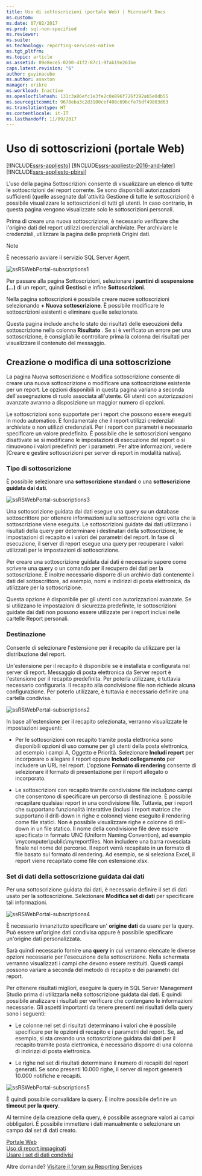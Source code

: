 ```yaml
---
title: Uso di sottoscrizioni (portale Web) | Microsoft Docs
ms.custom: 
ms.date: 07/02/2017
ms.prod: sql-non-specified
ms.reviewer: 
ms.suite: 
ms.technology: reporting-services-native
ms.tgt_pltfrm: 
ms.topic: article
ms.assetid: 09e8ece5-0200-41f2-87c1-9fab19e261be
caps.latest.revision: "6"
author: guyinacube
ms.author: asaxton
manager: erikre
ms.workload: Inactive
ms.openlocfilehash: 131c3a86efc1e3fe2c0e896f726f292ab5e0db55
ms.sourcegitcommit: 9678eba3c2d3100cef408c69bcfe76df49803d63
ms.translationtype: HT
ms.contentlocale: it-IT
ms.lasthandoff: 11/09/2017
---
```

# <a name="working-with-subscriptions-web-portal"></a>Uso di sottoscrizioni (portale Web)

[!INCLUDE[ssrs-appliesto](../includes/ssrs-appliesto.md)] [!INCLUDE[ssrs-appliesto-2016-and-later](../includes/ssrs-appliesto-2016-and-later.md)] [!INCLUDE[ssrs-appliesto-pbirsi](../includes/ssrs-appliesto-pbirs.md)]

L'uso della pagina Sottoscrizioni consente di visualizzare un elenco di tutte le sottoscrizioni del report corrente. Se sono disponibili autorizzazioni sufficienti (quelle assegnate dall'attività Gestione di tutte le sottoscrizioni) è possibile visualizzare le sottoscrizioni di tutti gli utenti. In caso contrario, in questa pagina vengono visualizzate solo le sottoscrizioni personali.  
  
Prima di creare una nuova sottoscrizione, è necessario verificare che l'origine dati del report utilizzi credenziali archiviate. Per archiviare le credenziali, utilizzare la pagina delle proprietà Origini dati.  
  
> [!NOTE]
> È necessario avviare il servizio SQL Server Agent.   
  
![ssRSWebPortal-subscriptions1](../reporting-services/media/ssrswebportal-subscriptions1.png)  
   
Per passare alla pagina Sottoscrizioni, selezionare i **puntini di sospensione (...)** di un report, quindi **Gestisci** e infine **Sottoscrizioni**.  
  
Nella pagina sottoscrizioni è possibile creare nuove sottoscrizioni selezionando **+ Nuova sottoscrizione**. È possibile modificare le sottoscrizioni esistenti o eliminare quelle selezionate.  
  
Questa pagina include anche lo stato dei risultati delle esecuzioni della sottoscrizione nella colonna **Risultato** . Se si è verificato un errore per una sottoscrizione, è consigliabile controllare prima la colonna dei risultati per visualizzare il contenuto del messaggio.  
  
## <a name="creating-or-editing-a-subscription"></a>Creazione o modifica di una sottoscrizione  
La pagina Nuova sottoscrizione o Modifica sottoscrizione consente di creare una nuova sottoscrizione o modificare una sottoscrizione esistente per un report. Le opzioni disponibili in questa pagina variano a seconda dell'assegnazione di ruolo associata all'utente. Gli utenti con autorizzazioni avanzate avranno a disposizione un maggior numero di opzioni.  
  
Le sottoscrizioni sono supportate per i report che possono essere eseguiti in modo automatico. È fondamentale che il report utilizzi credenziali archiviate o non utilizzi credenziali. Per i report con parametri è necessario specificare un valore predefinito. È possibile che le sottoscrizioni vengano disattivate se si modificano le impostazioni di esecuzione del report o si rimuovono i valori predefiniti per i parametri. Per altre informazioni, vedere [Creare e gestire sottoscrizioni per server di report in modalità nativa].  
  
### <a name="type-of-subscription"></a>Tipo di sottoscrizione  
È possibile selezionare una **sottoscrizione standard** o una **sottoscrizione guidata dai dati**.  
  
![ssRSWebPortal-subscriptions3](../reporting-services/media/ssrswebportal-subscriptions3.png)  
   
Una sottoscrizione guidata dai dati esegue una query su un database sottoscrittore per ottenere informazioni sulla sottoscrizione ogni volta che la sottoscrizione viene eseguita. Le sottoscrizioni guidate dai dati utilizzano i risultati della query per determinare i destinatari della sottoscrizione, le impostazioni di recapito e i valori dei parametri del report. In fase di esecuzione, il server di report esegue una query per recuperare i valori utilizzati per le impostazioni di sottoscrizione.   
  
Per creare una sottoscrizione guidata dai dati è necessario sapere come scrivere una query o un comando per il recupero dei dati per la sottoscrizione. È inoltre necessario disporre di un archivio dati contenente i dati del sottoscrittore, ad esempio, nomi e indirizzi di posta elettronica, da utilizzare per la sottoscrizione.  
  
Questa opzione è disponibile per gli utenti con autorizzazioni avanzate. Se si utilizzano le impostazioni di sicurezza predefinite, le sottoscrizioni guidate dai dati non possono essere utilizzate per i report inclusi nelle cartelle Report personali.  
  
### <a name="destination"></a>Destinazione  
Consente di selezionare l'estensione per il recapito da utilizzare per la distribuzione del report.   
  
Un'estensione per il recapito è disponibile se è installata e configurata nel server di report. Messaggio di posta elettronica da Server report è l'estensione per il recapito predefinita. Per poterla utilizzare, è tuttavia necessario configurarla. Il recapito alla condivisione file non richiede alcuna configurazione. Per poterlo utilizzare, è tuttavia è necessario definire una cartella condivisa.  
  
![ssRSWebPortal-subscriptions2](../reporting-services/media/ssrswebportal-subscriptions2.png)  
  
In base all'estensione per il recapito selezionata, verranno visualizzate le impostazioni seguenti:  
  
-   Per le sottoscrizioni con recapito tramite posta elettronica sono disponibili opzioni di uso comune per gli utenti della posta elettronica, ad esempio i campi A, Oggetto e Priorità. Selezionare **Includi report** per incorporare o allegare il report oppure **Includi collegamento** per includere un URL nel report. L'opzione **Formato di rendering** consente di selezionare il formato di presentazione per il report allegato o incorporato.  
  
-   Le sottoscrizioni con recapito tramite condivisione file includono campi che consentono di specificare un percorso di destinazione. È possibile recapitare qualsiasi report in una condivisione file. Tuttavia, per i report che supportano funzionalità interattive (inclusi i report matrice che supportano il drill-down in righe e colonne) viene eseguito il rendering come file statici. Non è possibile visualizzare righe e colonne di drill-down in un file statico. Il nome della condivisione file deve essere specificato in formato UNC (Uniform Naming Convention), ad esempio \mycomputer\public\myreportfiles. Non includere una barra rovesciata finale nel nome del percorso. Il report verrà recapitato in un formato di file basato sul formato di rendering. Ad esempio, se si seleziona Excel, il report viene recapitato come file con estensione xlsx.  
  
### <a name="data-driven-subscription-dataset"></a>Set di dati della sottoscrizione guidata dai dati  
Per una sottoscrizione guidata dai dati, è necessario definire il set di dati usato per la sottoscrizione. Selezionare **Modifica set di dati** per specificare tali informazioni.  
  
![ssRSWebPortal-subscriptions4](../reporting-services/media/ssrswebportal-subscriptions4.png)  
  
È necessario innanzitutto specificare un' **origine dati** da usare per la query. Può essere un'origine dati condivisa oppure è possibile specificare un'origine dati personalizzata.  
  
Sarà quindi necessario fornire una **query** in cui verranno elencate le diverse opzioni necessarie per l'esecuzione della sottoscrizione. Nella schermata verranno visualizzati i campi che devono essere restituiti. Questi campi possono variare a seconda del metodo di recapito e dei parametri del report.  
  
Per ottenere risultati migliori, eseguire la query in SQL Server Management Studio prima di utilizzarla nella sottoscrizione guidata dai dati. È quindi possibile analizzare i risultati per verificare che contengano le informazioni necessarie. Gli aspetti importanti da tenere presenti nei risultati della query sono i seguenti:  
  
-   Le colonne nel set di risultati determinano i valori che è possibile specificare per le opzioni di recapito e i parametri del report. Se, ad esempio, si sta creando una sottoscrizione guidata dai dati per il recapito tramite posta elettronica, è necessario disporre di una colonna di indirizzi di posta elettronica.  
  
-   Le righe nel set di risultati determinano il numero di recapiti del report generati. Se sono presenti 10.000 righe, il server di report genererà 10.000 notifiche e recapiti.  
  
![ssRSWebPortal-subscriptions5](../reporting-services/media/ssrswebportal-subscriptions5.png)  
  
È quindi possibile convalidare la query. È inoltre possibile definire un **timeout per la query**.  
  
Al termine della creazione della query, è possibile assegnare valori ai campi obbligatori. È possibile immettere i dati manualmente o selezionare un campo dal set di dati creato.

[Portale Web](../reporting-services/web-portal-ssrs-native-mode.md)  
[Uso di report impaginati](working-with-paginated-reports-web-portal.md)  
[Usare i set di dati condivisi](../reporting-services/work-with-shared-datasets-web-portal.md)

Altre domande? [Visitare il forum su Reporting Services](http://go.microsoft.com/fwlink/?LinkId=620231)
